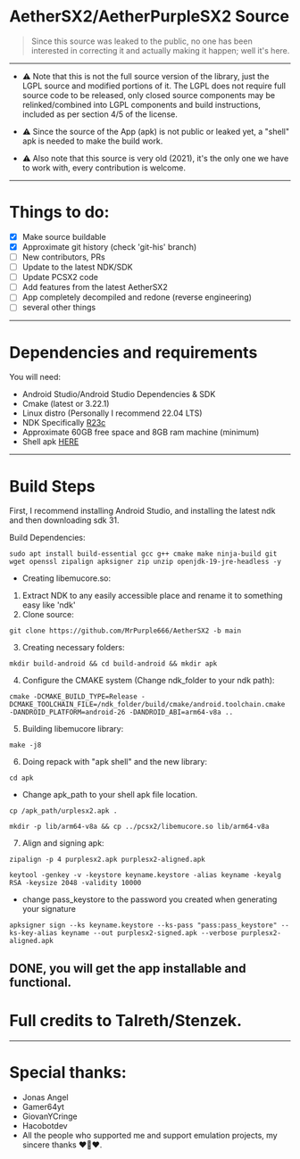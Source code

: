 # AetherSX2/AetherPurpleSX2 Source

> Since this source was leaked to the public, no one has been interested in correcting it and actually making it happen; well it's here.
--------
- ⚠️ Note that this is not the full source version of the library, just the LGPL source and modified portions of it. The LGPL does not require full source code to be released, only closed source components may be relinked/combined into LGPL components and build instructions, included as per section 4/5 of the license.

- ⚠️ Since the source of the App (apk) is not public or leaked yet, a "shell" apk is needed to make the build work.

- ⚠️ Also note that this source is very old (2021), it's the only one we have to work with, every contribution is welcome.
--------
# Things to do:

- [x] Make source buildable
- [x] Approximate git history (check 'git-his' branch)
- [ ] New contributors, PRs
- [ ] Update to the latest NDK/SDK
- [ ] Update PCSX2 code
- [ ] Add features from the latest AetherSX2
- [ ] App completely decompiled and redone (reverse engineering)
- [ ] several other things 
--------
# Dependencies and requirements
You will need:
- Android Studio/Android Studio Dependencies & SDK
- Cmake (latest or 3.22.1)
- Linux distro (Personally I recommend 22.04 LTS)
- NDK Specifically [R23c](https://dl.google.com/android/repository/android-ndk-r23c-linux.zip)
- Approximate 60GB free space and 8GB ram machine (minimum)
- Shell apk [HERE](https://drive.google.com/file/d/1EsAqVQGIOUo2H_Pi41yuNXiuUy_7lz0o/view?usp=drivesdk)
--------
# Build Steps
First, I recommend installing Android Studio, and installing the latest ndk and then downloading sdk 31.

Build Dependencies:
```
sudo apt install build-essential gcc g++ cmake make ninja-build git wget openssl zipalign apksigner zip unzip openjdk-19-jre-headless -y
```
- Creating libemucore.so:
1. Extract NDK to any easily accessible place and rename it to something easy like 'ndk'
2. Clone source:
```
git clone https://github.com/MrPurple666/AetherSX2 -b main
```
3. Creating necessary folders:
```
mkdir build-android && cd build-android && mkdir apk
```
4. Configure the CMAKE system (Change ndk_folder to your ndk path):
```
cmake -DCMAKE_BUILD_TYPE=Release -DCMAKE_TOOLCHAIN_FILE=/ndk_folder/build/cmake/android.toolchain.cmake -DANDROID_PLATFORM=android-26 -DANDROID_ABI=arm64-v8a ..
```
5. Building libemucore library:
```
make -j8
```
6. Doing repack with "apk shell" and the new library:
```
cd apk
```
- Change apk_path to your shell apk file location.
```
cp /apk_path/urplesx2.apk .
````
```
mkdir -p lib/arm64-v8a && cp ../pcsx2/libemucore.so lib/arm64-v8a
```
7. Align and signing apk:
```
zipalign -p 4 purplesx2.apk purplesx2-aligned.apk
```

```
keytool -genkey -v -keystore keyname.keystore -alias keyname -keyalg RSA -keysize 2048 -validity 10000
```
- change pass_keystore to the password you created when generating your signature 
```
apksigner sign --ks keyname.keystore --ks-pass "pass:pass_keystore" --ks-key-alias keyname --out purplesx2-signed.apk --verbose purplesx2-aligned.apk
```
DONE, you will get the app installable and functional.
--------
# Full credits to Talreth/Stenzek.
--------
# Special thanks:
- Jonas Angel
- Gamer64yt
- GiovanYCringe
- Hacobotdev
- All the people who supported me and support emulation projects, my sincere thanks ♥️💜♥️.
